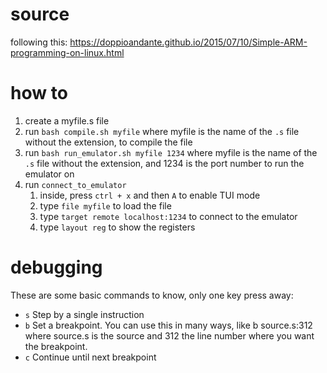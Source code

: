# source
following this: https://doppioandante.github.io/2015/07/10/Simple-ARM-programming-on-linux.html

# how to
1. create a myfile.s file
2. run `bash compile.sh myfile` where myfile is the name of the `.s` file without the extension, to compile the file
3. run `bash run_emulator.sh myfile 1234` where myfile is the name of the `.s` file without the extension, and 1234 is the port number to run the emulator on
4. run `connect_to_emulator`
   1. inside, press `ctrl + x` and then `A` to enable TUI mode
   2. type `file myfile` to load the file
   3. type `target remote localhost:1234` to connect to the emulator
   4. type `layout reg` to show the registers

# debugging
These are some basic commands to know, only one key press away:

- `s` Step by a single instruction
- `b` Set a breakpoint. You can use this in many ways, like b source.s:312 where source.s is the source and 312 the line number where you want the breakpoint.
- `c` Continue until next breakpoint